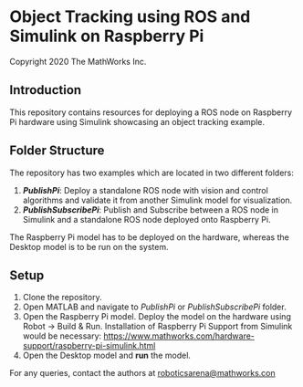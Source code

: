# Object Tracking using ROS and Simulink on Raspberry Pi

Copyright 2020 The MathWorks Inc.

## Introduction
This repository contains resources for deploying a ROS node on Raspberry Pi hardware using Simulink showcasing an object tracking example.

## Folder Structure
The repository has two examples which are located in two different folders:
1. ***PublishPi***: Deploy a standalone ROS node with vision and control algorithms and validate it from another Simulink model for visualization.
2. ***PublishSubscribePi***: Publish and Subscribe between a ROS node in Simulink and a standalone ROS node deployed onto Raspberry Pi.

The Raspberry Pi model has to be deployed on the hardware, whereas the Desktop model is to be run on the system. 

## Setup
1. Clone the repository.
2. Open MATLAB and navigate to *PublishPi* or *PublishSubscribePi* folder.
3. Open the Raspberry Pi model. Deploy the model on the hardware using Robot -> Build & Run. Installation of Raspberry Pi Support from Simulink would be necessary: 
https://www.mathworks.com/hardware-support/raspberry-pi-simulink.html
4. Open the Desktop model and **run** the model.

For any queries, contact the authors at roboticsarena@mathworks.con 